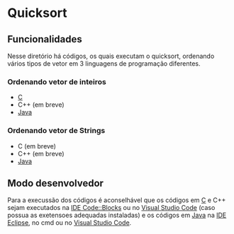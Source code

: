 # Quicksort
<!-- 
## Funcionamento
-->

## Funcionalidades
Nesse diretório há códigos, os quais executam o quicksort, ordenando vários tipos de vetor em 3 linguagens de programação diferentes.

### Ordenando vetor de inteiros
- [C](quickSort.c)
- C++ (em breve)
- [Java](./java/quickInt.java)

### Ordenando vetor de Strings
- C (em breve)
- C++ (em breve)
- [Java](./java/quickString.java)

## Modo desenvolvedor
Para a execussão dos códigos é aconselhável que os códigos em [C](quickSort.c) e C++ sejam executados na [IDE Code::Blocks](https://www.codeblocks.org/) ou no [Visual Studio Code](https://code.visualstudio.com/) (caso possua as exetensoes adequadas instaladas) e os códigos em [Java](./java) na [IDE Eclipse](https://www.eclipse.org/), no cmd ou no [Visual Studio Code](https://code.visualstudio.com/).
